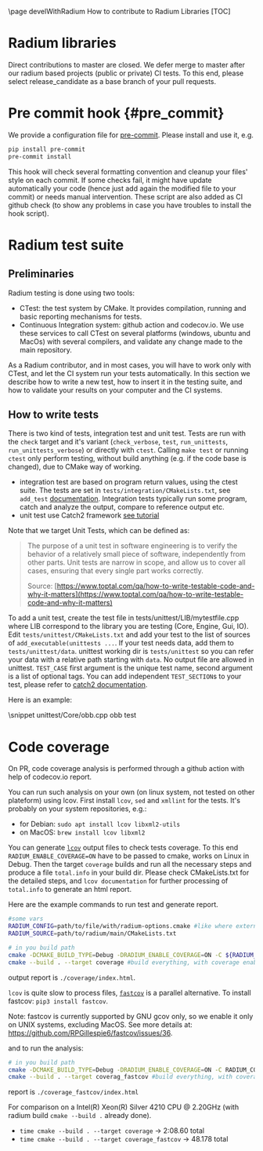 \page develWithRadium How to contribute to Radium Libraries
[TOC]

# Radium libraries

Direct contributions to master are closed.
We defer merge to master after our radium based projects (public or private) CI tests.
To this end, please select release_candidate as a base branch of your pull requests.

# Pre commit hook {#pre_commit}

We provide a configuration file for [pre-commit](https://pre-commit.com/). Please install and use it, e.g.

```bash
pip install pre-commit
pre-commit install
```

This hook will check several formatting convention and cleanup your files' style on each commit. If some checks fail,
it might have update automatically your code (hence just add again the modified file to your commit) or needs manual intervention.
These script are also added as CI github check (to show any problems in case you have troubles to install the hook script).

# Radium test suite

## Preliminaries

Radium testing is done using two tools:

- CTest: the test system by CMake. It provides compilation, running and basic reporting mechanisms for tests.
- Continuous Integration system: github action and codecov.io. We use these services to call CTest on several platforms (windows, ubuntu and MacOs) with several compilers, and validate any change made to the main repository.

As a Radium contributor, and in most cases, you will have to work only with CTest, and let the CI system run your tests automatically.
In this section we describe how to write a new test, how to insert it in the testing suite, and how to validate your results on your computer and the CI systems.

## How to write tests

There is two kind of tests, integration test and unit test. Tests are run with the `check` target and it's variant (`check_verbose`, `test`, `run_unittests`, `run_unittests_verbose`) or directly with `ctest`.
Calling `make test` or running `ctest` only perform testing, without build anything (e.g. if the code base is changed), due to CMake way of working.

- integration test are based on program return values, using the ctest suite. The tests are set in `tests/integration/CMakeLists.txt`, see `add_test` [documentation](https://cmake.org/cmake/help/latest/command/add_test.html).
  Integration tests typically run some program, catch and analyze the output, compare to reference output etc.
- unit test use Catch2 framework [see tutorial](https://github.com/catchorg/Catch2/blob/devel/docs/tutorial.md)

Note that we target Unit Tests, which can be defined as:
> The purpose of a unit test in software engineering is to verify the behavior of a relatively small piece of software,
> independently from other parts. Unit tests are narrow in scope, and allow us to cover all cases, ensuring that every
> single part works correctly.
>
> Source: [https://www.toptal.com/qa/how-to-write-testable-code-and-why-it-matters](https://www.toptal.com/qa/how-to-write-testable-code-and-why-it-matters)

To add a unit test,
create the test file in tests/unittest/LIB/mytestfile.cpp where LIB correspond to the library you are testing (Core, Engine, Gui, IO).
Edit `tests/unittest/CMakeLists.txt` and add your test to the list of sources of `add_executable(unittests ...`.
If your test needs data, add them to `tests/unittest/data`. unittest working dir is `tests/unittest` so you can refer your data with a relative path starting with `data`. No output file are allowed in unittest.
`TEST_CASE` first argument is the unique test name, second argument is a list of optional tags. You can add independent `TEST_SECTION`s to your test, please refer to [catch2 documentation](https://github.com/catchorg/Catch2/tree/devel/docs).

Here is an example:

\snippet unittest/Core/obb.cpp obb test

# Code coverage

On PR, code coverage analysis is performed through a github action with help of codecov.io report.

You can run such analysis on your own (on linux system, not tested on other plateform) using lcov.
First install `lcov`, `sed` and `xmllint` for the tests.
It's probably on your system repositories, e.g.:

- for Debian: `sudo apt install lcov libxml2-utils`
- on MacOS: `brew install lcov libxml2`

You can generate [`lcov`](http://ltp.sourceforge.net/coverage/lcov.php) output files to check tests coverage.
To this end `RADIUM_ENABLE_COVERAGE=ON` have to be passed to cmake, works on Linux in Debug.
Then the target `coverage` builds and run all the necessary steps and produce a file `total.info` in your build dir.
Please check CMakeLists.txt for the detailed steps, and `lcov documentation` for further processing of `total.info` to generate an html report.

Here are the example commands to run test and generate report.

```bash
#some vars
RADIUM_CONFIG=path/to/file/with/radium-options.cmake #like where external are built ... it's optionnal
RADIUM_SOURCE=path/to/radium/main/CMakeLists.txt

# in you build path
cmake -DCMAKE_BUILD_TYPE=Debug -DRADIUM_ENABLE_COVERAGE=ON -C ${RADIUM_CONFIG} ${RADIUM_SOURCE}
cmake --build . --target coverage #build everything, with coverage enable, run test, perform analysis
```

output report is `./coverage/index.html`.

`lcov` is quite slow to process files, [`fastcov`](https://github.com/RPGillespie6/fastcov/blob/master/fastcov.py) is a parallel alternative.
To install fastcov: `pip3 install fastcov`.

Note: fastcov is currently supported by GNU gcov only, so we enable it only on UNIX systems, excluding MacOS. See more details at: <https://github.com/RPGillespie6/fastcov/issues/36>.

and to run the analysis:

```bash
# in you build path
cmake -DCMAKE_BUILD_TYPE=Debug -DRADIUM_ENABLE_COVERAGE=ON -C RADIUM_CONFIG RADIUM_SOURCE
cmake --build . --target coverag_fastcov #build everything, with coverage enable, run test, perform analysis
```

report is  `./coverage_fastcov/index.html`

For comparison on a Intel(R) Xeon(R) Silver 4210 CPU @ 2.20GHz (with radium build `cmake --build .` already done).

- `time cmake --build . --target coverage` -> 2:08.60 total
- `time cmake --build . --target coverage_fastcov` ->  48.178 total
